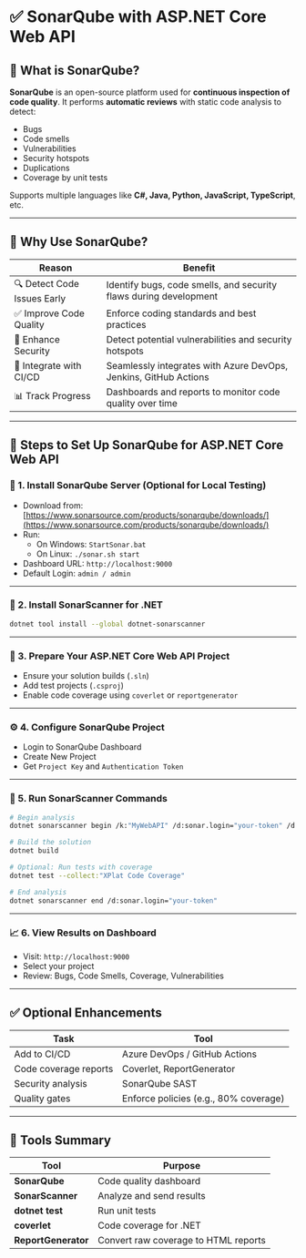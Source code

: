 
# ✅ SonarQube with ASP.NET Core Web API

## 🔷 What is SonarQube?

**SonarQube** is an open-source platform used for **continuous inspection of code quality**. It performs **automatic reviews** with static code analysis to detect:

- Bugs
- Code smells
- Vulnerabilities
- Security hotspots
- Duplications
- Coverage by unit tests

Supports multiple languages like **C#, Java, Python, JavaScript, TypeScript**, etc.

---

## 🔷 Why Use SonarQube?

| Reason | Benefit |
|--------|---------|
| 🔍 Detect Code Issues Early | Identify bugs, code smells, and security flaws during development |
| ✅ Improve Code Quality | Enforce coding standards and best practices |
| 🔐 Enhance Security | Detect potential vulnerabilities and security hotspots |
| 🔁 Integrate with CI/CD | Seamlessly integrates with Azure DevOps, Jenkins, GitHub Actions |
| 📊 Track Progress | Dashboards and reports to monitor code quality over time |

---

## 🔷 Steps to Set Up SonarQube for ASP.NET Core Web API

### 🔧 1. Install SonarQube Server (Optional for Local Testing)

- Download from: [https://www.sonarsource.com/products/sonarqube/downloads/](https://www.sonarsource.com/products/sonarqube/downloads/)
- Run:
  - On Windows: `StartSonar.bat`
  - On Linux: `./sonar.sh start`
- Dashboard URL: `http://localhost:9000`
- Default Login: `admin / admin`

---

### 🧪 2. Install SonarScanner for .NET

```bash
dotnet tool install --global dotnet-sonarscanner
```

---

### 📁 3. Prepare Your ASP.NET Core Web API Project

- Ensure your solution builds (`.sln`)
- Add test projects (`.csproj`)
- Enable code coverage using `coverlet` or `reportgenerator`

---

### ⚙️ 4. Configure SonarQube Project

- Login to SonarQube Dashboard
- Create New Project
- Get `Project Key` and `Authentication Token`

---

### 🚀 5. Run SonarScanner Commands

```bash
# Begin analysis
dotnet sonarscanner begin /k:"MyWebAPI" /d:sonar.login="your-token" /d:sonar.host.url="http://localhost:9000"

# Build the solution
dotnet build

# Optional: Run tests with coverage
dotnet test --collect:"XPlat Code Coverage"

# End analysis
dotnet sonarscanner end /d:sonar.login="your-token"
```

---

### 📈 6. View Results on Dashboard

- Visit: `http://localhost:9000`
- Select your project
- Review: Bugs, Code Smells, Coverage, Vulnerabilities

---

## ✅ Optional Enhancements

| Task | Tool |
|------|------|
| Add to CI/CD | Azure DevOps / GitHub Actions |
| Code coverage reports | Coverlet, ReportGenerator |
| Security analysis | SonarQube SAST |
| Quality gates | Enforce policies (e.g., 80% coverage) |

---

## 🧪 Tools Summary

| Tool | Purpose |
|------|---------|
| **SonarQube** | Code quality dashboard |
| **SonarScanner** | Analyze and send results |
| **dotnet test** | Run unit tests |
| **coverlet** | Code coverage for .NET |
| **ReportGenerator** | Convert raw coverage to HTML reports |
